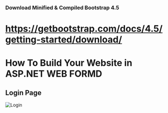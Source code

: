### Download Minified & Compiled Bootstrap 4.5
https://getbootstrap.com/docs/4.5/getting-started/download/
=======
# How To Build Your Website in ASP.NET WEB FORMD

## Login Page
![Login](/Content/Images/Login.PNG?raw=true "Title")

